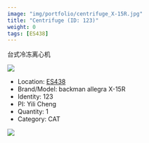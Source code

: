 ```yaml
---
image: "img/portfolio/centrifuge_X-15R.jpg"
title: "Centrifuge (ID: 123)"
weight: 0
tags: [ES438]
---
```


台式冷冻离心机

<!--more-->

![](../../img/portfolio/centrifuge_X-15R.jpg)

- Location: [ES438](../../tags/es438)
- Brand/Model: backman allegra X-15R
- Identity: 123
- PI: Yili Cheng
- Quantity: 1
- Category: CAT





![](../../img/portfolio/centrifuge_X-15R_manual.jpg)
